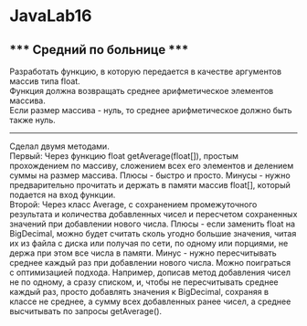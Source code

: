 # JavaLab16

*** Средний по больнице ***  
-------

Разработать функцию, в которую передается в качестве аргументов массив типа float.   
Функция должна возвращать среднее арифметическое элементов массива.  
Если размер массива - нуль, то среднее арифметическое должно быть также нуль.  

-------

Сделал двумя методами.  
Первый: Через функцию float getAverage(float[]), простым прохождением по массиву, сложением всех его элементов и делением суммы на размер массива. Плюсы - быстро и просто. Минусы - нужно предварительно прочитать и держать в памяти массив float[], который подается на вход функции.  
Второй: Через класс Average, с сохранением промежуточного результата и количества добавленных чисел и пересчетом сохраненных значений при добавлении нового числа. Плюсы - если заменить float на BigDecimal, можно будет считать сколь угодно большие значения, читая их из файла с диска или получая по сети, по одному или порциями, не держа при этом все числа в памяти. Минус - нужно пересчитывать среднее каждый раз при добавлении нового числа. Можно поиграться с оптимизацией подхода. Например, дописав метод добавления чисел не по одному, а сразу списком, и, чтобы не пересчитывать среднее каждый раз, просто добавлять значения к BigDecimal, сохраняя в классе не среднее, а сумму всех добавленных ранее чисел, а среднее высчитывать по запросы getAverage(). 
